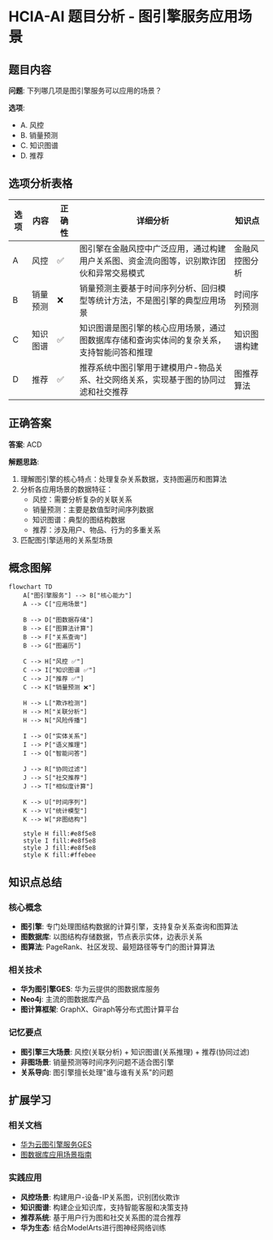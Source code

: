 # HCIA-AI 题目分析 - 图引擎服务应用场景

## 题目内容

**问题**: 下列哪几项是图引擎服务可以应用的场景？

**选项**:
- A. 风控
- B. 销量预测
- C. 知识图谱
- D. 推荐

## 选项分析表格

| 选项 | 内容 | 正确性 | 详细分析 | 知识点 |
|------|------|--------|----------|--------|
| A | 风控 | ✅ | 图引擎在金融风控中广泛应用，通过构建用户关系图、资金流向图等，识别欺诈团伙和异常交易模式 | 金融风控图分析 |
| B | 销量预测 | ❌ | 销量预测主要基于时间序列分析、回归模型等统计方法，不是图引擎的典型应用场景 | 时间序列预测 |
| C | 知识图谱 | ✅ | 知识图谱是图引擎的核心应用场景，通过图数据库存储和查询实体间的复杂关系，支持智能问答和推理 | 知识图谱构建 |
| D | 推荐 | ✅ | 推荐系统中图引擎用于建模用户-物品关系、社交网络关系，实现基于图的协同过滤和社交推荐 | 图推荐算法 |

## 正确答案
**答案**: ACD

**解题思路**: 
1. 理解图引擎的核心特点：处理复杂关系数据，支持图遍历和图算法
2. 分析各应用场景的数据特征：
   - 风控：需要分析复杂的关联关系
   - 销量预测：主要是数值型时间序列数据
   - 知识图谱：典型的图结构数据
   - 推荐：涉及用户、物品、行为的多重关系
3. 匹配图引擎适用的关系型场景

## 概念图解

```mermaid
flowchart TD
    A["图引擎服务"] --> B["核心能力"]
    A --> C["应用场景"]
    
    B --> D["图数据存储"]
    B --> E["图算法计算"]
    B --> F["关系查询"]
    B --> G["图遍历"]
    
    C --> H["风控 ✅"]
    C --> I["知识图谱 ✅"]
    C --> J["推荐 ✅"]
    C --> K["销量预测 ❌"]
    
    H --> L["欺诈检测"]
    H --> M["关联分析"]
    H --> N["风险传播"]
    
    I --> O["实体关系"]
    I --> P["语义推理"]
    I --> Q["智能问答"]
    
    J --> R["协同过滤"]
    J --> S["社交推荐"]
    J --> T["相似度计算"]
    
    K --> U["时间序列"]
    K --> V["统计模型"]
    K --> W["非图结构"]
    
    style H fill:#e8f5e8
    style I fill:#e8f5e8
    style J fill:#e8f5e8
    style K fill:#ffebee
```

## 知识点总结

### 核心概念
- **图引擎**: 专门处理图结构数据的计算引擎，支持复杂关系查询和图算法
- **图数据库**: 以图结构存储数据，节点表示实体，边表示关系
- **图算法**: PageRank、社区发现、最短路径等专门的图计算算法

### 相关技术
- **华为图引擎GES**: 华为云提供的图数据库服务
- **Neo4j**: 主流的图数据库产品
- **图计算框架**: GraphX、Giraph等分布式图计算平台

### 记忆要点
- **图引擎三大场景**: 风控(关联分析) + 知识图谱(关系推理) + 推荐(协同过滤)
- **非图场景**: 销量预测等时间序列问题不适合图引擎
- **关系导向**: 图引擎擅长处理"谁与谁有关系"的问题

## 扩展学习

### 相关文档
- [华为云图引擎服务GES](https://support.huaweicloud.com/ges/)
- [图数据库应用场景指南](https://neo4j.com/use-cases/)

### 实践应用
- **风控场景**: 构建用户-设备-IP关系图，识别团伙欺诈
- **知识图谱**: 构建企业知识库，支持智能客服和决策支持
- **推荐系统**: 基于用户行为图和社交关系图的混合推荐
- **华为生态**: 结合ModelArts进行图神经网络训练